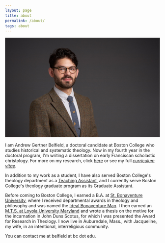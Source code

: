 ```yaml
---
layout: page
title: about
permalink: /about/
tags: about
---
```


![me](/images/me.jpg)

I am Andrew Gertner Belfield, a doctoral candidate at Boston College who studies historical and systematic theology. Now in my fourth year in the doctoral program, I'm writing a dissertation on early Franciscan scholastic christology. For more on my research, click [here](/research/) or see my full *[curriculum vitae](http://andrewbelfield.com/cv/)*.

In addition to my work as a student, I have also served Boston College's theology department as a [Teaching Assistant](/teaching/), and I currently serve Boston College's theology graduate program as its Graduate Assistant.

Before coming to Boston College, I earned a B.A. at [St. Bonaventure University](https://www.sbu.edu), where I received departmental awards in theology and philosophy and was named the [Ideal Bonaventure Man](https://www.oleantimesherald.com/two-students-from-same-rochester-area-school-named-2015-ideal-bonaventure-students/article_63ec3d42-fd88-11e4-a5de-6f8abef79450.html). I then earned an [M.T.S. at Loyola University Maryland](https://www.loyola.edu/academics/theology/graduate/mts) and wrote a thesis on the motive for the incarnation in John Duns Scotus, for which I was presented the Award for Research in Theology.  I now live in Auburndale, Mass., with Jacqueline, my wife, in an intentional, interreligious community.

You can contact me at belfield at bc dot edu.
